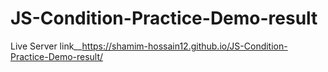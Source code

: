 # JS-Condition-Practice-Demo-result
Live Server link__https://shamim-hossain12.github.io/JS-Condition-Practice-Demo-result/

